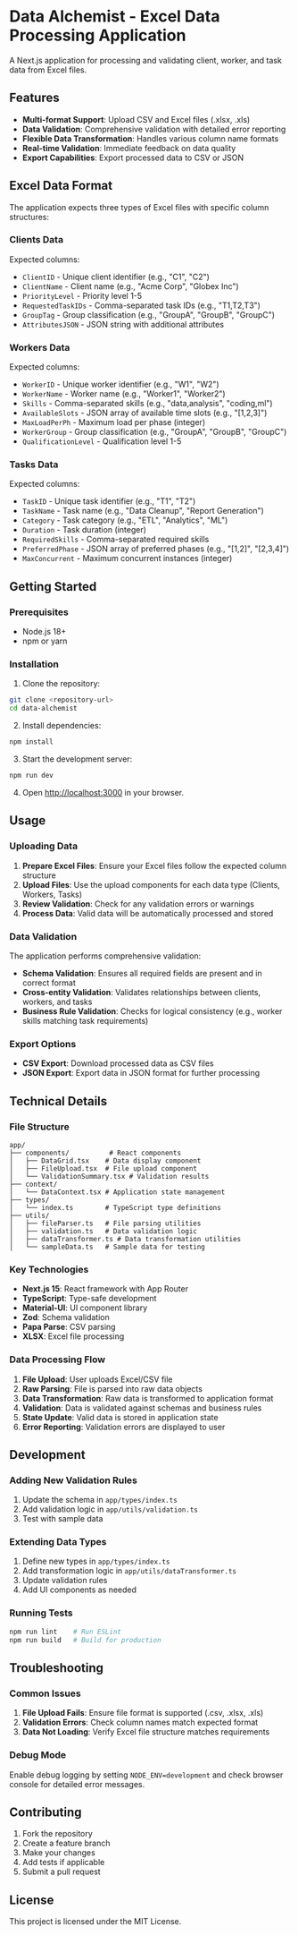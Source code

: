 # Data Alchemist - Excel Data Processing Application

A Next.js application for processing and validating client, worker, and task data from Excel files.

## Features

- **Multi-format Support**: Upload CSV and Excel files (.xlsx, .xls)
- **Data Validation**: Comprehensive validation with detailed error reporting
- **Flexible Data Transformation**: Handles various column name formats
- **Real-time Validation**: Immediate feedback on data quality
- **Export Capabilities**: Export processed data to CSV or JSON

## Excel Data Format

The application expects three types of Excel files with specific column structures:

### Clients Data
Expected columns:
- `ClientID` - Unique client identifier (e.g., "C1", "C2")
- `ClientName` - Client name (e.g., "Acme Corp", "Globex Inc")
- `PriorityLevel` - Priority level 1-5
- `RequestedTaskIDs` - Comma-separated task IDs (e.g., "T1,T2,T3")
- `GroupTag` - Group classification (e.g., "GroupA", "GroupB", "GroupC")
- `AttributesJSON` - JSON string with additional attributes

### Workers Data
Expected columns:
- `WorkerID` - Unique worker identifier (e.g., "W1", "W2")
- `WorkerName` - Worker name (e.g., "Worker1", "Worker2")
- `Skills` - Comma-separated skills (e.g., "data,analysis", "coding,ml")
- `AvailableSlots` - JSON array of available time slots (e.g., "[1,2,3]")
- `MaxLoadPerPh` - Maximum load per phase (integer)
- `WorkerGroup` - Group classification (e.g., "GroupA", "GroupB", "GroupC")
- `QualificationLevel` - Qualification level 1-5

### Tasks Data
Expected columns:
- `TaskID` - Unique task identifier (e.g., "T1", "T2")
- `TaskName` - Task name (e.g., "Data Cleanup", "Report Generation")
- `Category` - Task category (e.g., "ETL", "Analytics", "ML")
- `Duration` - Task duration (integer)
- `RequiredSkills` - Comma-separated required skills
- `PreferredPhase` - JSON array of preferred phases (e.g., "[1,2]", "[2,3,4]")
- `MaxConcurrent` - Maximum concurrent instances (integer)

## Getting Started

### Prerequisites
- Node.js 18+ 
- npm or yarn

### Installation

1. Clone the repository:
```bash
git clone <repository-url>
cd data-alchemist
```

2. Install dependencies:
```bash
npm install
```

3. Start the development server:
```bash
npm run dev
```

4. Open [http://localhost:3000](http://localhost:3000) in your browser.

## Usage

### Uploading Data

1. **Prepare Excel Files**: Ensure your Excel files follow the expected column structure
2. **Upload Files**: Use the upload components for each data type (Clients, Workers, Tasks)
3. **Review Validation**: Check for any validation errors or warnings
4. **Process Data**: Valid data will be automatically processed and stored

### Data Validation

The application performs comprehensive validation:

- **Schema Validation**: Ensures all required fields are present and in correct format
- **Cross-entity Validation**: Validates relationships between clients, workers, and tasks
- **Business Rule Validation**: Checks for logical consistency (e.g., worker skills matching task requirements)

### Export Options

- **CSV Export**: Download processed data as CSV files
- **JSON Export**: Export data in JSON format for further processing

## Technical Details

### File Structure
```
app/
├── components/          # React components
│   ├── DataGrid.tsx    # Data display component
│   ├── FileUpload.tsx  # File upload component
│   └── ValidationSummary.tsx # Validation results
├── context/
│   └── DataContext.tsx # Application state management
├── types/
│   └── index.ts        # TypeScript type definitions
├── utils/
│   ├── fileParser.ts   # File parsing utilities
│   ├── validation.ts   # Data validation logic
│   ├── dataTransformer.ts # Data transformation utilities
│   └── sampleData.ts   # Sample data for testing
```

### Key Technologies

- **Next.js 15**: React framework with App Router
- **TypeScript**: Type-safe development
- **Material-UI**: UI component library
- **Zod**: Schema validation
- **Papa Parse**: CSV parsing
- **XLSX**: Excel file processing

### Data Processing Flow

1. **File Upload**: User uploads Excel/CSV file
2. **Raw Parsing**: File is parsed into raw data objects
3. **Data Transformation**: Raw data is transformed to application format
4. **Validation**: Data is validated against schemas and business rules
5. **State Update**: Valid data is stored in application state
6. **Error Reporting**: Validation errors are displayed to user

## Development

### Adding New Validation Rules

1. Update the schema in `app/types/index.ts`
2. Add validation logic in `app/utils/validation.ts`
3. Test with sample data

### Extending Data Types

1. Define new types in `app/types/index.ts`
2. Add transformation logic in `app/utils/dataTransformer.ts`
3. Update validation rules
4. Add UI components as needed

### Running Tests

```bash
npm run lint    # Run ESLint
npm run build   # Build for production
```

## Troubleshooting

### Common Issues

1. **File Upload Fails**: Ensure file format is supported (.csv, .xlsx, .xls)
2. **Validation Errors**: Check column names match expected format
3. **Data Not Loading**: Verify Excel file structure matches requirements

### Debug Mode

Enable debug logging by setting `NODE_ENV=development` and check browser console for detailed error messages.

## Contributing

1. Fork the repository
2. Create a feature branch
3. Make your changes
4. Add tests if applicable
5. Submit a pull request

## License

This project is licensed under the MIT License.
